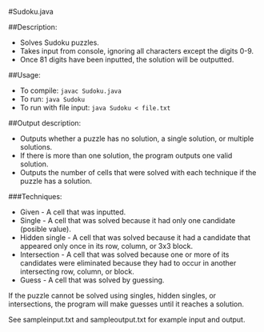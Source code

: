 #Sudoku.java

##Description:
* Solves Sudoku puzzles.
* Takes input from console, ignoring all characters except the digits 0-9.
* Once 81 digits have been inputted, the solution will be outputted.

##Usage:
* To compile: `javac Sudoku.java`
* To run: `java Sudoku`
* To run with file input: `java Sudoku < file.txt`

##Output description:
* Outputs whether a puzzle has no solution, a single solution, or multiple solutions.
* If there is more than one solution, the program outputs one valid solution.
* Outputs the number of cells that were solved with each technique if the puzzle has a solution.

###Techniques:
* Given - A cell that was inputted.
* Single - A cell that was solved because it had only one candidate (posible value).
* Hidden single - A cell that was solved because it had a candidate that appeared only once in its row, column, or 3x3 block.
* Intersection - A cell that was solved because one or more of its candidates were eliminated because they had to occur in another intersecting row, column, or block.
* Guess - A cell that was solved by guessing.
 
If the puzzle cannot be solved using singles, hidden singles, or intersections, the program will make guesses until it reaches a solution.

See sampleinput.txt and sampleoutput.txt for example input and output.
